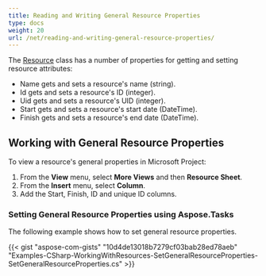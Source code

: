 ```yaml
---
title: Reading and Writing General Resource Properties
type: docs
weight: 20
url: /net/reading-and-writing-general-resource-properties/
---
```


The [Resource](https://apireference.aspose.com/tasks/net/aspose.tasks/resource) class has a number of properties for getting and setting resource attributes:

- Name gets and sets a resource's name (string).
- Id gets and sets a resource's ID (integer).
- Uid gets and sets a resource's UID (integer).
- Start gets and sets a resource's start date (DateTime).
- Finish gets and sets a resource's end date (DateTime).

## **Working with General Resource Properties**
To view a resource's general properties in Microsoft Project:

1. From the **View** menu, select **More Views** and then **Resource Sheet**.
2. From the **Insert** menu, select **Column**.
3. Add the Start, Finish, ID and unique ID columns.

### **Setting General Resource Properties using Aspose.Tasks**
The following example shows how to set general resource properties.

{{< gist "aspose-com-gists" "10d4de13018b7279cf03bab28ed78aeb" "Examples-CSharp-WorkingWithResources-SetGeneralResourceProperties-SetGeneralResourceProperties.cs" >}}
